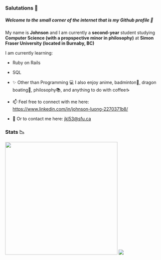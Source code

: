 ### Salutations 👋
##### Welcome to the small corner of the internet that is my Github profile 🤭

My name is **Johnson** and I am currently a **second-year** student studying **Computer Science (with a propspective minor in philosophy)** at **Simon Fraser University (located in Burnaby, BC)** 

I am currently learning:
- Ruby on Rails
- SQL

- ✨ Other than Programming 💻 I also enjoy anime, badminton🏸, dragon boating🚣, philosophy📚, and anything to do with coffee☕
- 📫 Feel free to connect with me here: https://www.linkedin.com/in/johnson-luong-2270371b8/ 
- 📧 Or to contact me here: jkl53@sfu.ca


### Stats 📉
<div style = "float: left" >
<img width = "360px" padding = "10px" src="https://github-readme-stats.vercel.app/api/?username=JohnsonL111&theme=tokyonight" /> 
<img src="https://github-readme-stats.vercel.app/api/top-langs/?username=JohnsonL111&theme=tokyonight&layout=compact" />
</div>
